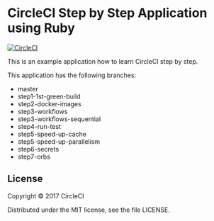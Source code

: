 # CircleCI Step by Step Application using Ruby
[![CircleCI](https://circleci.com/gh/kurumai/circleci-step-by-step-ruby.svg?style=svg)](https://circleci.com/gh/kurumai/circleci-step-by-step-ruby)

This is an example application how to learn CircleCI step by step.

This application has the following branches: 

- master
- step1-1st-green-build
- step2-docker-images
- step3-workflows
- step3-workflows-sequential
- step4-run-test
- step5-speed-up-cache
- step5-speed-up-parallelism
- step6-secrets
- step7-orbs

## License

Copyright © 2017 CircleCI

Distributed under the MIT license, see the file LICENSE.


